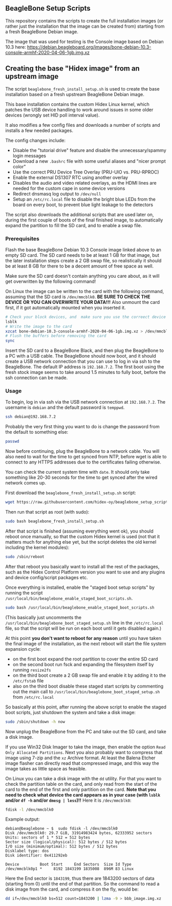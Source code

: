 ## BeagleBone Setup Scripts

This repository contains the scripts to create the full installation images (or rather just the installation that the image can be created from) starting from a fresh BeagleBone Debian image.

The image that was used for testing is the Console image based on Debian 10.3 here: https://debian.beagleboard.org/images/bone-debian-10.3-console-armhf-2020-04-06-1gb.img.xz


## Creating the base "Hidex image" from an upstream image

The script `beaglebone_fresh_install_setup.sh` is used to create the base installation based on a fresh upstream BeagleBone Debian image.

This base installation contains the custom Hidex Linux kernel, which patches the USB device handling to work around issues in some older devices (wrongly set HID poll interval value).

It also modifies a few config files and downloads a number of scripts and installs a few needed packages.

The config changes include:
* Disable the "tutorial drive" feature and disable the unnecessary/spammy login messages
* Download a new `.bashrc` file with some useful aliases and "nicer prompt color"
* Use the correct PRU Device Tree Overlay (PRU-UIO vs. PRU-RPROC)
* Enable the external DS1307 RTC using another overlay
* Disables the audio and video related overlays, as the HDMI lines are needed for the custom cape in some device versions
* Redirect dnsmasq log output to `/dev/null`
* Setup an `/etc/rc.local` file to disable the bright blue LEDs from the board on every boot, to prevent blue light leakage to the detectors

The script also downloads the additional scripts that are used later on, during the first couple of boots of the final finished image, to automatically expand the partition to fill the SD card, and to enable a swap file.


### Prerequisites

Flash the base BeagleBone Debian 10.3 Console image linked above to an empty SD card. The SD card needs to be at least 1 GB for that image, but the later installation steps create a 2 GB swap file, so realistically it should be at least 8 GB for there to be a decent amount of free space as well.

Make sure the SD card doesn't contain anything you care about, as it will get overwritten by the following command!

On Linux the image can be written to the card with the following command, assuming that the SD card is `/dev/mmcblk0`. **BE SURE TO CHECK THE DEVICE OR YOU CAN OVERWRITE YOUR DATA!!!**
Also unmount the card first, if it got automatically mounted when you inserted it.
```bash
# Check your block devices, and  make sure you use the correect device node that corresponds to the SD card.
lsblk
# Write the image to the card
xzcat bone-debian-10.3-console-armhf-2020-04-06-1gb.img.xz > /dev/mmcblk0
# Flush the buffers before removing the card
sync
```

Insert the SD card to a BeagleBone Black, and then plug the BeagleBone to a PC with a USB cable. The BeagleBone should now boot, and it should create a USB network connection that you can use to log in via ssh to the BeagleBone. The default IP address is `192.168.7.2`. The first boot using the fresh stock image seems to take around 1.5 minutes to fully boot, before the ssh connection can be made.


### Usage

To begin, log in via ssh via the USB network connection at `192.168.7.2`. The username is `debian` and the default password is `temppwd`.
```bash
ssh debian@192.168.7.2
```

Probably the very first thing you want to do is change the password from the default to something else:
```bash
passwd
```

Now before continuing, plug the BeagleBone to a network cable. You will also need to wait for the time to get synced from NTP, before wget is able to connect to any HTTPS addresses due to the certificates failing otherwise.

You can check the current system time with `date`. It should only take something like 20-30 seconds for the time to get synced after the wired network comes up.

First download the `beaglebone_fresh_install_setup.sh` script:
```bash
wget https://raw.githubusercontent.com/hidex-oy/beaglebone_setup_scripts/master/beaglebone_fresh_install_setup.sh
```

Then run that script as root (with sudo):
```bash
sudo bash beaglebone_fresh_install_setup.sh
```

After that script is finished (assuming everything went ok), you should reboot once manually, so that the custom Hidex kernel is used (not that it matters much for anything else yet, but the script deletes the old kernel including the kernel modules):
```bash
sudo /sbin/reboot
```

After that reboot you basically want to install all the rest of the packages, such as the Hidex Control Platform version you want to use and any plugins and device config/script packages etc.

Once everything is installed, enable the "staged boot setup scripts" by running the script `/usr/local/bin/beaglebone_enable_staged_boot_scripts.sh`.
```bash
sudo bash /usr/local/bin/beaglebone_enable_staged_boot_scripts.sh
```
(This basically just uncomments the `/usr/local/bin/beaglebone_boot_staged_setup.sh` line in the `/etc/rc.local` file, so that the script will be run on each boot until it gets disabled again.)

At this point **you don't want to reboot for any reason** until you have taken the final image of the installation, as the next reboot will start the file system expansion cycle:

* on the first boot expand the root partition to cover the entire SD card
* on the second boot run fsck and expanding the filesystem itself by running `resize2fs`
* on the third boot create a 2 GB swap file and enable it by adding it to the `/etc/fstab` file
* also on the third boot disable these staged start scripts by commenting out the main call to `/usr/local/bin/beaglebone_boot_staged_setup.sh` from `/etc/rc.local`

So basically at this point, after running the above script to enable the staged boot scripts, just shutdown the system and take a disk image:
```bash
sudo /sbin/shutdown -h now
```

Now unplug the BeagleBone from the PC and take out the SD card, and take a disk image.

If you use Win32 Disk Imager to take the image, then enable the option `Read Only Allocated Partitions`. Next you also probably want to compress that image using 7-zip and the `xz` Archive format. At least the Balena Etcher image flasher can directly read that compressed image, and this way the image takes as little space as feasible.

On Linux you can take a disk image with the `dd` utility. For that you want to check the partition table on the card, and only read from the start of the card to the end of the first and only partition on the card.
**Note that you need to check what device the card appears as in your case (with `lsblk` and/or `df -h` and/or `dmesg | less`)!!**
Here it is `/dev/mmcblk0`:

```bash
fdisk -l /dev/mmcblk0
```

Example output:
```
debian@beaglebone ~ $  sudo fdisk -l /dev/mmcblk0
Disk /dev/mmcblk0: 29.7 GiB, 31914983424 bytes, 62333952 sectors
Units: sectors of 1 * 512 = 512 bytes
Sector size (logical/physical): 512 bytes / 512 bytes
I/O size (minimum/optimal): 512 bytes / 512 bytes
Disklabel type: dos
Disk identifier: 0x411292eb

Device         Boot Start     End Sectors  Size Id Type
/dev/mmcblk0p1 *     8192 1843199 1835008  896M 83 Linux
```

Here the End sector is `1843199`, thus there are 1843200 sectors of data (starting from 0) until the end of that partition.
So the command to read a disk image from the card, and compress it on the fly, would be:

```bash
dd if=/dev/mmcblk0 bs=512 count=1843200 | lzma -9 > bbb_image.img.xz
```
